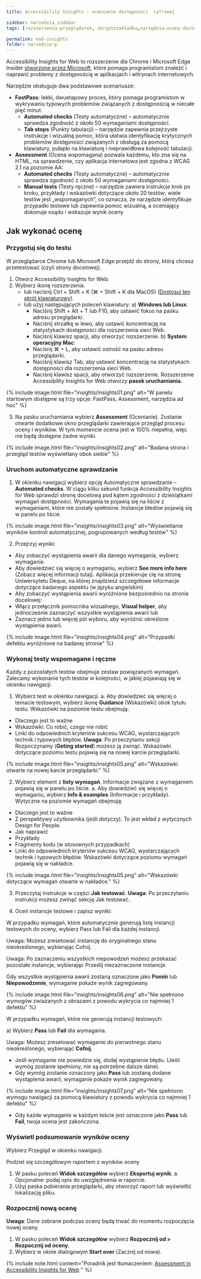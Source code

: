 ```yaml
---
title: Accessibility Insights – ocenianie dostępności  cyfrowej

sidebar: narzedzia_sidebar
tags: [rozszerzenia-przeglądarek, skryptozakładka,narzędzia-oceny-dostępności]

permalink: nod-insights
folder: narzedzia-p
---
```



Accessibility Insights for Web to rozszerzenie dla Chrome i Microsoft Edge Insider [stworzone przez Microsoft](https://accessibilityinsights.io/en/), które pomaga programistom znaleźć i naprawić problemy z dostępnością w aplikacjach i witrynach internetowych.

Narzędzie obsługuje dwa podstawowe scenariusze:
- **FastPass**: lekki, dwuetapowy proces, który pomaga programistom w wykrywaniu typowych problemów związanych z dostępnością w niecałe pięć minut.
   - **Automated checks** (Testy automatyczne) – automatycznie sprawdza zgodność z około 50 wymaganiami dostępności.
   - **Tab stops** (Punkty tabulacji) – narzędzie zapewnia przejrzyste instrukcje i wizualną pomoc, która ułatwia identyfikację krytycznych problemów dostępności związanych z obsługą za pomocą klawiatury, pułapki na klawiaturę i nieprawidłowa kolejność tabulacji.
- **Assessment** (Ocena wspomagana) pozwala każdemu, kto zna się na HTML, na sprawdzenie, czy aplikacja internetowa jest zgodna z WCAG 2.1 na poziomie AA:
   - **Automated checks** (Testy automatyczne) – automatycznie sprawdza zgodność z około 50 wymaganiami dostępności.
   - **Manual tests** (Testy ręczne) – narzędzie zawiera instrukcje krok po kroku, przykłady i wskazówki dotyczące około 20 testów; wiele testów jest &bdquo;wspomaganych&rdquo;, co oznacza, że narzędzie identyfikuje przypadki testowe lub zapewnia pomoc wizualną, a oceniający dokonuje osądu i wskazuje wynik oceny


## Jak wykonać ocenę

### Przygotuj się do testu

W przeglądarce Chrome lub Microsoft Edge przejdź do strony, którą chcesz przetestować (czyli strony docelowej).
1. Otwórz Accessibility Insights for Web:
2. Wybierz ikonę rozszerzenia.
   - lub naciśnij Ctrl + Shift + K (⌘ + Shift + K dla MacOS) ([Dostosuj ten skrót klawiaturowy](https://accessibilityinsights.io/docs/en/web/reference/keyboard)).
   - lub użyj następujących poleceń klawiatury:
   a) **Windows lub Linux**:
      - Naciśnij Shift + Alt + T lub F10, aby ustawić fokus na pasku adresu przeglądarki.
      - Naciśnij strzałkę w lewo, aby ustawić koncentrację na statystykach dostępności dla rozszerzenia sieci Web.
      - Naciśnij klawisz spacji, aby otworzyć rozszerzenie.
   b) **System operacyjny Mac**:
      - Naciśnij ⌘ + L, aby ustawić ostrość na pasku adresu przeglądarki.
      - Naciśnij klawisz Tab, aby ustawić koncentrację na statystykach dostępności dla rozszerzenia sieci Web.
      - Naciśnij klawisz spacji, aby otworzyć rozszerzenie.
Rozszerzenie Accessibility Insights for Web otworzy **pasek uruchamiania**.

{% include image.html file="insights/insights01.png" alt="W panelu startowym dostępne są trzy opcje: FastPass, Assessment, narzędzia ad hoc" %}

3. Na pasku uruchamiania wybierz **Assessment** (Ocenianie).
Zostanie otwarte dodatkowe okno przeglądarki zawierające przegląd procesu oceny i wyników. W tym momencie ocena jest w 100% niepełna, więc nie będą dostępne żadne wyniki.

{% include image.html file="insights/insights02.png" alt="Badana strona i przegląd testów wyświetlany obok siebie" %}

### Uruchom automatyczne sprawdzanie
1.	W okienku nawigacji wybierz opcję Automatyczne sprawdzanie – **Automated checks**.
W ciągu kilku sekund funkcja Accessibility Insights for Web sprawdzi stronę docelową pod kątem zgodności z dziesiątkami wymagań dostępności. Wymagania te pojawią się na liście z wymaganiami, które nie zostały spełnione. Instancje błedów pojawią się w panelu po liście.

{% include image.html file="insights/insights03.png" alt="Wyświetlanie wyników kontroli automatycznej, pogrupowanych według testów"  %}

2.	Przejrzyj wyniki:
- Aby zobaczyć wystąpienia awarii dla danego wymagania, wybierz wymaganie.
- Aby dowiedzieć się więcej o wymaganiu, wybierz **See more info here** (Zobacz więcej informacji tutaj). Aplikacja przekieruje cię na stronę Uniwersytetu Deque, na której znajdziesz szczegółowe informacje dotyczące badanego aspektu (w języku angielskim)  
- Aby zobaczyć wystąpienia awarii wyróżnione bezpośrednio na stronie docelowej:
- Włącz przełącznik pomocnika wizualnego, **Visual helper**, aby jednocześnie zaznaczyć wszystkie wystąpienia awarii
lub
- Zaznacz jedno lub więcej pól wyboru, aby wyróżnić określone wystąpienia awarii.

{% include image.html file="insights/insights04.png" alt="Przypadki defektu wyróżnione na badanej stronie"  %}

### Wykonaj testy wspomagane i ręczne
Każdy z pozostałych testów obejmuje zestaw powiązanych wymagań. Zalecamy wykonanie tych testów w kolejności, w jakiej pojawiają się w okienku nawigacji.
1.	Wybierz test w okienku nawigacji.
a.	Aby dowiedzieć się więcej o temacie testowym, wybierz ikonę **Guidance** (Wskazówki) obok tytułu testu. Wskazówki na poziomie testu obejmują:
- Dlaczego jest to ważne
- Wskazówki: Co robić, czego nie robić
- Linki do odpowiednich kryteriów sukcesu WCAG, wystarczających technik i typowych błędów.
**Uwaga**: Po przeczytaniu sekcji Rozpoczynamy (**Geting started**) możesz ją zwinąć.
Wskazówki dotyczące poziomu testu pojawią się na nowej karcie przeglądarki.

{% include image.html file="insights/insights05.png" alt="Wskazówki otwarte na nowej karcie przeglądarki." %}

2.	Wybierz element z **listy wymagań**. Informacje związane z wymaganiem pojawią się w panelu po liście.
a.	Aby dowiedzieć się więcej o wymaganiu, wybierz  **Info & examples** (Informacje i przykłady). Wytyczne na poziomie wymagań obejmują:
- Dlaczego jest to ważne
- Z perspektywy użytkownika (jeśli dotyczy). To jest wkład z wytycznych Design for People.
- Jak naprawić
- Przykłady
- Fragmenty kodu (w stosownych przypadkach)
- Linki do odpowiednich kryteriów sukcesu WCAG, wystarczających technik i typowych błędów.
Wskazówki dotyczące poziomu wymagań pojawią się w nakładce.

{% include image.html file="insights/insights05.png" alt="Wskazówki dotyczące wymagań otwarte w nakładce."  %}

3. Przeczytaj instrukcje w części **Jak testować**.
**Uwaga**: Po przeczytaniu instrukcji możesz zwinąć sekcję Jak testować.

4. Oceń instancje testowe i zapisz wyniki:

W przypadku wymagań, które automatycznie generują listę instancji testowych do oceny, wybierz Pass lub Fail dla każdej instancji.

Uwaga: Możesz zresetować instancję do oryginalnego stanu nieokreślonego, wybierając Cofnij.

Uwaga: Po zaznaczeniu wszystkich niepowodzeń możesz przekazać pozostałe instancje, wybierając Prześlij niezaznaczone instancje.

Gdy wszystkie wystąpienia awarii zostaną oznaczone jako **Pomiń** lub **Niepowodzenie**, wymaganie pokaże wynik zagregowany.

{% include image.html file="insights/insights06.png" alt="Nie spełniono wymogów zwiażanych z obrazami z powodu wykrycia co najmniej 1 defektu"  %}

W przypadku wymagań, które nie generują instancji testowych:

a) Wybierz **Pass** lub **Fail** dla wymagania.

Uwaga: Możesz zresetować wymaganie do pierwotnego stanu nieokreślonego, wybierając **Cofnij**.

- Jeśli wymaganie nie powiedzie się, dodaj wystąpienie błędu. (Jeśli wymóg zostanie spełniony, nie są potrzebne dalsze dane).
- Gdy wymóg zostanie oznaczony jako **Pass** lub zostaną dodane wystąpienia awarii, wymaganie pokaże wynik zagregowany.

{% include image.html file="insights/insights07.png" alt="Nie spełniono wymogu nawigacji za pomocą klawiatury z powodu wykrycia co najmniej 1 defektu"  %}

- Gdy każde wymaganie w każdym teście jest oznaczone jako **Pass** lub **Fail**, twoja ocena jest zakończona.

### Wyświetl podsumowanie wyników oceny

Wybierz Przegląd w okienku nawigacji.

Podziel się szczegółowym raportem z wyników oceny
1. W pasku poleceń **Widok szczegółów** wybierz **Eksportuj wynik**.
  a. Opcjonalne: podaj opis do uwzględnienia w raporcie.
2. Użyj paska pobierania przeglądarki, aby otworzyć raport lub wyświetlić lokalizację pliku.

### Rozpocznij nową ocenę
**Uwaga**: Dane zebrane podczas oceny będą trwać do momentu rozpoczęcia nowej oceny.

1. W pasku poleceń **Widok szczegółów** wybierz **Rozpocznij od > Rozpocznij od oceny**.
2. Wybierz w oknie dialogowym **Start over** (Zacznij od nowa).


{% include note.html content="Poradnik jest tłumaczeniem: [Assessment in Accessibility Insights for Web](https://accessibilityinsights.io/docs/en/web/getstarted/assessment)  "  %} 